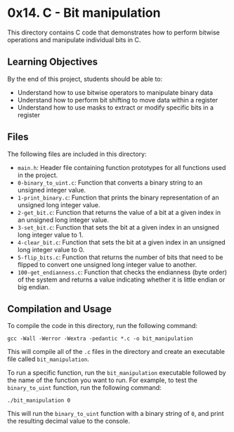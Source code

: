 # 0x14. C - Bit manipulation

This directory contains C code that demonstrates how to perform bitwise operations and manipulate individual bits in C.

## Learning Objectives

By the end of this project, students should be able to:

- Understand how to use bitwise operators to manipulate binary data
- Understand how to perform bit shifting to move data within a register
- Understand how to use masks to extract or modify specific bits in a register

## Files

The following files are included in this directory:

- `main.h`: Header file containing function prototypes for all functions used in the project.
- `0-binary_to_uint.c`: Function that converts a binary string to an unsigned integer value.
- `1-print_binary.c`: Function that prints the binary representation of an unsigned long integer value.
- `2-get_bit.c`: Function that returns the value of a bit at a given index in an unsigned long integer value.
- `3-set_bit.c`: Function that sets the bit at a given index in an unsigned long integer value to 1.
- `4-clear_bit.c`: Function that sets the bit at a given index in an unsigned long integer value to 0.
- `5-flip_bits.c`: Function that returns the number of bits that need to be flipped to convert one unsigned long integer value to another.
- `100-get_endianness.c`: Function that checks the endianness (byte order) of the system and returns a value indicating whether it is little endian or big endian.

## Compilation and Usage

To compile the code in this directory, run the following command:

```
gcc -Wall -Werror -Wextra -pedantic *.c -o bit_manipulation
```

This will compile all of the `.c` files in the directory and create an executable file called `bit_manipulation`.

To run a specific function, run the `bit_manipulation` executable followed by the name of the function you want to run. For example, to test the `binary_to_uint` function, run the following command:

```
./bit_manipulation 0
```

This will run the `binary_to_uint` function with a binary string of `0`, and print the resulting decimal value to the console.

